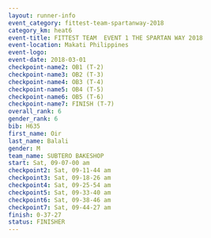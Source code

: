 ```yaml
---
layout: runner-info 
event_category: fittest-team-spartanway-2018 
category_km: heat6 
event-title: FITTEST TEAM  EVENT 1 THE SPARTAN WAY 2018 
event-location: Makati Philippines 
event-logo: 
event-date: 2018-03-01 
checkpoint-name2: OB1 (T-2) 
checkpoint-name3: OB2 (T-3) 
checkpoint-name4: OB3 (T-4) 
checkpoint-name5: OB4 (T-5) 
checkpoint-name6: OB5 (T-6) 
checkpoint-name7: FINISH (T-7) 
overall_rank: 6
gender_rank: 6
bib: H635
first_name: Oir
last_name: Balali
gender: M
team_name: SUBTERO BAKESHOP
start: Sat, 09-07-00 am
checkpoint2: Sat, 09-11-44 am
checkpoint3: Sat, 09-18-26 am
checkpoint4: Sat, 09-25-54 am
checkpoint5: Sat, 09-33-40 am
checkpoint6: Sat, 09-38-46 am
checkpoint7: Sat, 09-44-27 am
finish: 0-37-27
status: FINISHER
---
```

